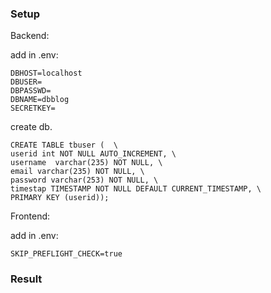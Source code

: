 ### Setup

Backend:

add in .env:
```
DBHOST=localhost
DBUSER=
DBPASSWD=
DBNAME=dbblog
SECRETKEY=
```

create db.

```
CREATE TABLE tbuser (  \
userid int NOT NULL AUTO_INCREMENT, \
username  varchar(235) NOT NULL, \
email varchar(235) NOT NULL, \
password varchar(253) NOT NULL, \
timestap TIMESTAMP NOT NULL DEFAULT CURRENT_TIMESTAMP, \
PRIMARY KEY (userid));
```
Frontend:

add in .env:
```
SKIP_PREFLIGHT_CHECK=true
```

### Result


